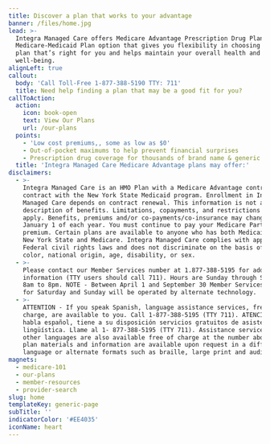 ```yaml
---
title: Discover a plan that works to your advantage
banner: /files/home.jpg
lead: >-
  Integra Managed Care offers Medicare Advantage Prescription Drug Plans and a
  Medicare-Medicaid Plan option that gives you flexibility in choosing a health
  plan that’s right for you and helps maintain your overall health and
  well-being.
alignLeft: true
callout:
  body: 'Call Toll-Free 1-877-388-5190 TTY: 711'
  title: Need help finding a plan that may be a good fit for you?
callToAction:
  action:
    icon: book-open
    text: View Our Plans
    url: /our-plans
  points:
    - 'Low cost premiums,, some as low as $0'
    - Out-of-pocket maximums to help prevent financial surprises
    - Prescription drug coverage for thousands of brand name & generic drugs
  title: 'Integra Managed Care Medicare Advantage plans may offer:'
disclaimers:
  - >-
    Integra Managed Care is an HMO Plan with a Medicare Advantage contract and a
    contract with the New York State Medicaid program. Enrollment in Integra
    Managed Care depends on contract renewal. This information is not a complete
    description of benefits. Limitations, copayments, and restrictions may
    apply. Benefits, premiums and/or co-payments/co-insurance may change on
    January 1 of each year. You must continue to pay your Medicare Part B
    premium. Certain plans are available to anyone who has both Medicaid from
    New York State and Medicare. Integra Managed Care complies with applicable
    Federal civil rights laws and does not discriminate on the basis of race,
    color, national origin, age, disability, or sex.
  - >-
    Please contact our Member Services number at 1.877-388-5195 for additional
    information (TTY users should call 711). Hours are Sunday through Saturday
    8am to 8pm. NOTE - Between April 1 and September 30 Member Services hours
    for Saturday and Sunday will be operated by alternate technology.
  - >-
    ATTENTION - If you speak Spanish, language assistance services, free of
    charge, are available to you. Call 1-877-388-5195 (TTY 711). ATENCIÓN - si
    habla español, tiene a su disposición servicios gratuitos de asistencia
    lingüística. Llame al 1- 877-388-5195 (TTY 711). Assistance services for
    other languages are also available free of charge at the number above. All
    plan materials and information are available upon request in a different
    language or alternate formats such as braille, large print and audio.
magnets:
  - medicare-101
  - our-plans
  - member-resources
  - provider-search
slug: home
templateKey: generic-page
subTitle: ''
indicatorColor: '#EE4035'
iconName: heart
---
```


